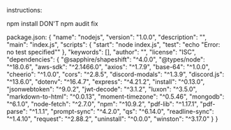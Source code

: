 instructions:

npm install
DON'T npm audit fix


package.json:
{
  "name": "nodejs",
  "version": "1.0.0",
  "description": "",
  "main": "index.js",
  "scripts": {
    "start": "node index.js",
    "test": "echo \"Error: no test specified\""
  },
  "keywords": [],
  "author": "",
  "license": "ISC",
  "dependencies": {
    "@sapphire/shapeshift": "^4.0.0",
    "@types/node": "^18.0.6",
    "aws-sdk": "^2.1466.0",
    "axios": "^1.7.9",
    "base-64": "^1.0.0",
    "cheerio": "^1.0.0",
    "cors": "^2.8.5",
    "discord-modals": "^1.3.9",
    "discord.js": "^13.6.0",
    "dotenv": "^16.4.7",
    "express": "^4.21.2",
    "install": "^0.13.0",
    "jsonwebtoken": "^9.0.2",
    "jwt-decode": "^3.1.2",
    "luxon": "^3.5.0",
    "markdown-to-html": "^0.0.13",
    "moment-timezone": "^0.5.46",
    "mongodb": "^6.1.0",
    "node-fetch": "^2.7.0",
    "npm": "^10.9.2",
    "pdf-lib": "^1.17.1",
    "pdf-parse": "^1.1.1",
    "prompt-sync": "^4.2.0",
    "qs": "^6.14.0",
    "readline-sync": "^1.4.10",
    "request": "^2.88.2",
    "uninstall": "^0.0.0",
    "winston": "^3.17.0"
  }
}